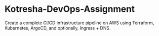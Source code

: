 # Kotresha-DevOps-Assignment
Create a complete CI/CD infrastructure pipeline on AWS using Terraform, Kubernetes, ArgoCD, and optionally, Ingress + DNS.
